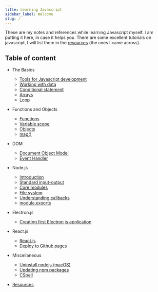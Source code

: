 ```yaml
---
title: Learning Javascript
sidebar_label: Welcome
slug: /
---
```


These are my notes and references while learning Javascript myself. I am putting
it here, in case it helps you. There are some excellent tutorials on javascript,
I will list them in the [resources](resources.md) (the ones I came across).

## Table of content

+ The Basics
    - [Tools for Javascript development](basics/setup.md)
    - [Working with data](basics/variables.md)
    - [Conditional statement](basics/conditional-statement.md)
    - [Arrays](basics/arrays.md)
    - [Loop](basics/loop.md)
+ Functions and Objects
    - [Functions](functions-objects/functions.md)
    - [Variable scope](functions-objects/variable-scope.md)
    - [Objects](functions-objects/objects.md)
    - [map()](functions-objects/map.md)

+ DOM
    - [Document Object Model](dom/dom.md)
    - [Event Handler](dom/event-handler.md)
+ Node.js
    - [Introduction](node/node.md)
    - [Standard input-output](node/io.md)
    - [Core modules](node/core-modules.md)
    - [File system](node/file-system.md)
    - [Understanding callbacks](node/callbacks.md)
    - [module.exports](node/module-exports.md)
+ Electron.js
    - [Creating first Electron.js application](electron/electron.md)
+ React.js
    - [React.js](react/react.md)
    - [Deploy to Github pages](react/gh-pages.md)
+ Miscellaneous
    - [Uninstall nodejs (macOS)](misc/node-uninstall.md)
    - [Updating npm packages](misc/npm-update.md)
    - [CSpell](misc/cspell.md)
+ [Resources](resources.md)
